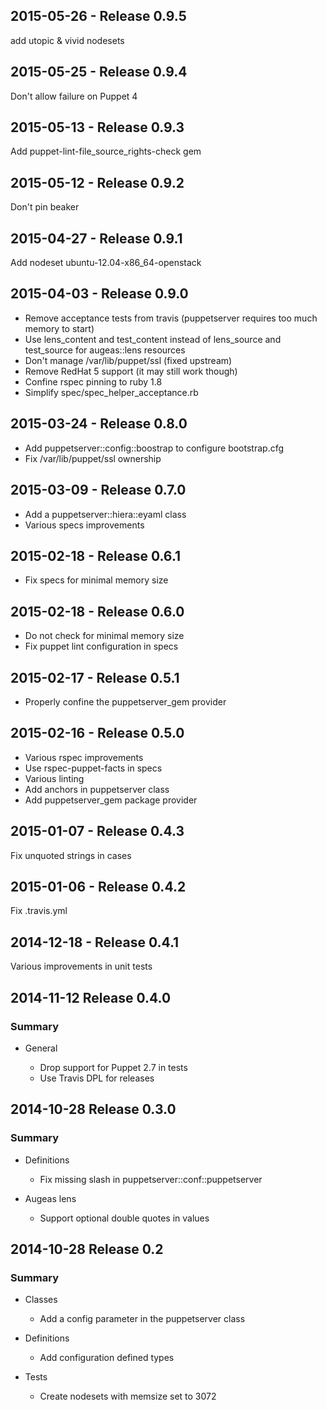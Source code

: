 ## 2015-05-26 - Release 0.9.5

add utopic & vivid nodesets

## 2015-05-25 - Release 0.9.4

Don't allow failure on Puppet 4

## 2015-05-13 - Release 0.9.3

Add puppet-lint-file_source_rights-check gem

## 2015-05-12 - Release 0.9.2

Don't pin beaker

## 2015-04-27 - Release 0.9.1

Add nodeset ubuntu-12.04-x86_64-openstack

## 2015-04-03 - Release 0.9.0

- Remove acceptance tests from travis (puppetserver requires too much memory to
  start)
- Use lens_content and test_content instead of lens_source and test_source for
  augeas::lens resources
- Don't manage /var/lib/puppet/ssl (fixed upstream)
- Remove RedHat 5 support (it may still work though)
- Confine rspec pinning to ruby 1.8
- Simplify spec/spec_helper_acceptance.rb

## 2015-03-24 - Release 0.8.0

- Add puppetserver::config::boostrap to configure bootstrap.cfg
- Fix /var/lib/puppet/ssl ownership

## 2015-03-09 - Release 0.7.0

- Add a puppetserver::hiera::eyaml class
- Various specs improvements

## 2015-02-18 - Release 0.6.1

- Fix specs for minimal memory size

## 2015-02-18 - Release 0.6.0

- Do not check for minimal memory size
- Fix puppet lint configuration in specs

## 2015-02-17 - Release 0.5.1

- Properly confine the puppetserver_gem provider

## 2015-02-16 - Release 0.5.0

- Various rspec improvements
- Use rspec-puppet-facts in specs
- Various linting
- Add anchors in puppetserver class
- Add puppetserver_gem package provider

## 2015-01-07 - Release 0.4.3

Fix unquoted strings in cases

## 2015-01-06 - Release 0.4.2

Fix .travis.yml

## 2014-12-18 - Release 0.4.1

Various improvements in unit tests

## 2014-11-12 Release 0.4.0
### Summary

- General

  * Drop support for Puppet 2.7 in tests
  * Use Travis DPL for releases

## 2014-10-28 Release 0.3.0
### Summary

- Definitions

  * Fix missing slash in puppetserver::conf::puppetserver

- Augeas lens

  * Support optional double quotes in values


## 2014-10-28 Release 0.2
### Summary

- Classes

  * Add a config parameter in the puppetserver class

- Definitions

  * Add configuration defined types

- Tests

  * Create nodesets with memsize set to 3072
